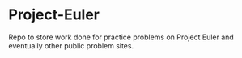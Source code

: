 Project-Euler
=============

Repo to store work done for practice problems on Project Euler and eventually other public problem sites.

